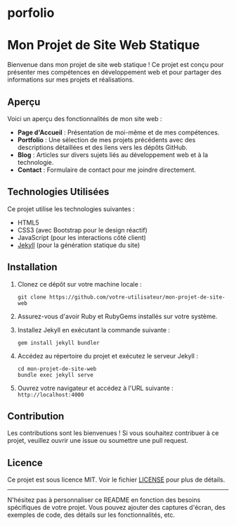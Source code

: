 # porfolio
# Mon Projet de Site Web Statique

Bienvenue dans mon projet de site web statique ! Ce projet est conçu pour présenter mes compétences en développement web et pour partager des informations sur mes projets et réalisations.

## Aperçu

Voici un aperçu des fonctionnalités de mon site web :

- **Page d'Accueil** : Présentation de moi-même et de mes compétences.
- **Portfolio** : Une sélection de mes projets précédents avec des descriptions détaillées et des liens vers les dépôts GitHub.
- **Blog** : Articles sur divers sujets liés au développement web et à la technologie.
- **Contact** : Formulaire de contact pour me joindre directement.

## Technologies Utilisées

Ce projet utilise les technologies suivantes :

- HTML5
- CSS3 (avec Bootstrap pour le design réactif)
- JavaScript (pour les interactions côté client)
- [Jekyll](https://jekyllrb.com/) (pour la génération statique du site)

## Installation

1. Clonez ce dépôt sur votre machine locale :
   ```
   git clone https://github.com/votre-utilisateur/mon-projet-de-site-web
   ```

2. Assurez-vous d'avoir Ruby et RubyGems installés sur votre système.

3. Installez Jekyll en exécutant la commande suivante :
   ```
   gem install jekyll bundler
   ```

4. Accédez au répertoire du projet et exécutez le serveur Jekyll :
   ```
   cd mon-projet-de-site-web
   bundle exec jekyll serve
   ```

5. Ouvrez votre navigateur et accédez à l'URL suivante : `http://localhost:4000`

## Contribution

Les contributions sont les bienvenues ! Si vous souhaitez contribuer à ce projet, veuillez ouvrir une issue ou soumettre une pull request.

## Licence

Ce projet est sous licence MIT. Voir le fichier [LICENSE](LICENSE) pour plus de détails.

---

N'hésitez pas à personnaliser ce README en fonction des besoins spécifiques de votre projet. Vous pouvez ajouter des captures d'écran, des exemples de code, des détails sur les fonctionnalités, etc.

